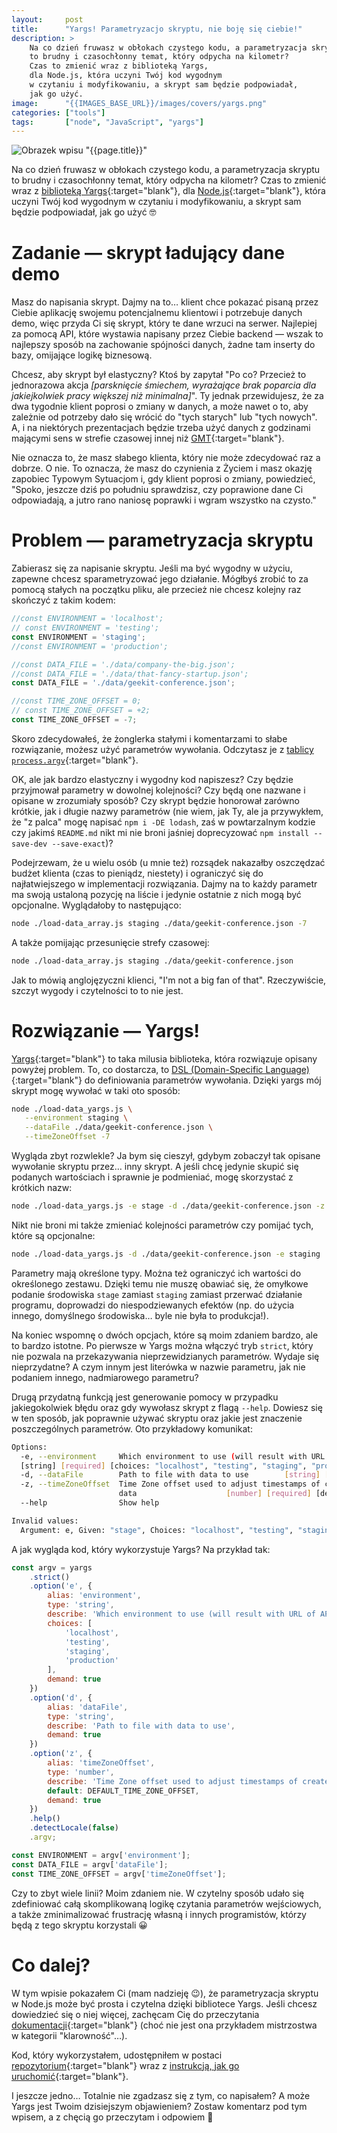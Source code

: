 ```yaml
---
layout:     post
title:      "Yargs! Parametryzacjo skryptu, nie boję się ciebie!"
description: >
    Na co dzień fruwasz w obłokach czystego kodu, a parametryzacja skryptu
    to brudny i czasochłonny temat, który odpycha na kilometr?
    Czas to zmienić wraz z biblioteką Yargs,
    dla Node.js, która uczyni Twój kod wygodnym
    w czytaniu i modyfikowaniu, a skrypt sam będzie podpowiadał,
    jak go użyć.
image:      "{{IMAGES_BASE_URL}}/images/covers/yargs.png"
categories: ["tools"]
tags:       ["node", "JavaScript", "yargs"]
---
```


![Obrazek wpisu "{{page.title}}"]( {{IMAGES_BASE_URL}}/images/covers/yargs.png )

Na co dzień fruwasz w obłokach czystego kodu, a parametryzacja skryptu
to brudny i czasochłonny temat, który odpycha na kilometr?
Czas to zmienić wraz z [biblioteką Yargs]( http://yargs.js.org/ ){:target="blank"},
dla [Node.js]( https://nodejs.org ){:target="blank"}, która uczyni Twój kod wygodnym
w czytaniu i modyfikowaniu, a skrypt sam będzie podpowiadał,
jak go użyć 🤓
  
# Zadanie &mdash; skrypt ładujący dane demo

Masz do napisania skrypt. Dajmy na to&hellip; klient chce pokazać
pisaną przez Ciebie aplikację swojemu potencjalnemu klientowi
i potrzebuje danych demo, więc przyda Ci się skrypt, który te dane
wrzuci na serwer. Najlepiej za pomocą API, które wystawia napisany
przez Ciebie backend &mdash; wszak to najlepszy sposób na zachowanie
spójności danych, żadne tam inserty do bazy, omijające logikę
biznesową.

Chcesz, aby skrypt był elastyczny? Ktoś by zapytał "Po co? Przecież to
jednorazowa akcja *[parsknięcie śmiechem, wyrażające brak poparcia dla
jakiejkolwiek pracy większej niż minimalna]*".
Ty jednak przewidujesz, że za dwa tygodnie klient poprosi
o zmiany w danych, a może nawet o to, aby zależnie od potrzeby dało się
wrócić do "tych starych" lub "tych nowych". A, i na niektórych
prezentacjach będzie trzeba użyć danych z godzinami mającymi sens
w strefie czasowej innej niż
[GMT]( https://www.timeanddate.com/time/zones/gmt ){:target="blank"}.

Nie oznacza to, że masz słabego klienta, który nie może zdecydować
raz a dobrze. O nie. To oznacza, że masz do czynienia z Życiem
i masz okazję zapobiec Typowym Sytuacjom i, gdy klient poprosi
o zmiany, powiedzieć, "Spoko, jeszcze dziś po południu sprawdzisz,
czy poprawione dane Ci odpowiadają, a jutro rano naniosę poprawki
i wgram wszystko na czysto."

# Problem &mdash; parametryzacja skryptu

Zabierasz się za napisanie skryptu. Jeśli ma być wygodny w użyciu,
zapewne chcesz sparametryzować jego działanie. Mógłbyś zrobić to za pomocą stałych
na początku pliku, ale przecież nie chcesz kolejny raz skończyć z takim kodem:
```javascript
//const ENVIRONMENT = 'localhost';
// const ENVIRONMENT = 'testing';
const ENVIRONMENT = 'staging';
//const ENVIRONMENT = 'production';

//const DATA_FILE = './data/company-the-big.json';
//const DATA_FILE = './data/that-fancy-startup.json';
const DATA_FILE = './data/geekit-conference.json';

//const TIME_ZONE_OFFSET = 0;
// const TIME_ZONE_OFFSET = +2;
const TIME_ZONE_OFFSET = -7;
```

Skoro zdecydowałeś, że żonglerka stałymi i komentarzami to słabe rozwiązanie, możesz
użyć parametrów wywołania. Odczytasz je z 
[tablicy `process.argv`]( https://nodejs.org/docs/latest/api/process.html#process_process_argv ){:target="blank"}.

OK, ale jak bardzo elastyczny i wygodny kod napiszesz? Czy będzie przyjmował 
parametry w dowolnej kolejności? Czy będą one nazwane i opisane
w zrozumiały sposób? Czy skrypt będzie honorował zarówno krótkie,
jak i długie nazwy parametrów (nie wiem, jak Ty, ale ja przywykłem, 
że "z palca" mogę napisać `npm i -DE lodash`, zaś w powtarzalnym kodzie
czy jakimś `README.md` nikt mi nie broni jaśniej doprecyzować
`npm install --save-dev --save-exact`)?

Podejrzewam, że u wielu osób (u mnie też) rozsądek nakazałby
oszczędzać budżet klienta (czas to pieniądz, niestety) i ograniczyć
się do najłatwiejszego w implementacji rozwiązania. Dajmy na to każdy parametr
ma swoją ustaloną pozycję na liście i jedynie ostatnie z nich mogą być opcjonalne.
Wyglądałoby to następująco:
```bash
node ./load-data_array.js staging ./data/geekit-conference.json -7
```

A także pomijając przesunięcie strefy czasowej:
```bash
node ./load-data_array.js staging ./data/geekit-conference.json
```

Jak to mówią anglojęzyczni klienci, "I'm not a big fan of that".
Rzeczywiście, szczyt wygody i czytelności to to nie jest.

# Rozwiązanie &mdash; Yargs!

[Yargs]( http://yargs.js.org/ ){:target="blank"} to taka milusia biblioteka, która 
rozwiązuje opisany powyżej problem. To, co dostarcza, to
[DSL (Domain-Specific Language)]( https://en.wikipedia.org/wiki/Domain-specific_language ){:target="blank"}
do definiowania parametrów wywołania. Dzięki yargs mój skrypt mogę
wywołać w taki oto sposób:
```bash
node ./load-data_yargs.js \
   --environment staging \
   --dataFile ./data/geekit-conference.json \
   --timeZoneOffset -7
```

Wygląda zbyt rozwlekle? Ja bym się cieszył, gdybym zobaczył tak opisane wywołanie
skryptu przez&hellip; inny skrypt. A jeśli chcę jedynie skupić się podanych wartościach
i sprawnie je podmieniać, mogę skorzystać z krótkich nazw:
```bash
node ./load-data_yargs.js -e stage -d ./data/geekit-conference.json -z -7
```

Nikt nie broni mi także zmieniać kolejności parametrów czy pomijać tych, które
są opcjonalne:
```bash
node ./load-data_yargs.js -d ./data/geekit-conference.json -e staging
```

Parametry mają określone typy. Można też ograniczyć ich wartości do określonego
zestawu. Dzięki temu nie muszę obawiać się, że omyłkowe podanie środowiska
`stage` zamiast `staging` zamiast przerwać działanie programu, doprowadzi
do niespodziewanych efektów (np. do użycia innego, domyślnego środowiska&hellip;
byle nie była to produkcja!).

Na koniec wspomnę o dwóch opcjach, które są moim zdaniem bardzo, ale to bardzo istotne.
Po pierwsze w Yargs można włączyć tryb `strict`, który nie pozwala na przekazywania
nieprzewidzianych parametrów. Wydaje się nieprzydatne? A czym innym jest literówka 
w nazwie parametru, jak nie podaniem innego, nadmiarowego parametru?

Drugą przydatną funkcją jest generowanie pomocy w przypadku jakiegokolwiek błędu oraz
gdy wywołasz skrypt z flagą `--help`. Dowiesz się w ten sposób, jak poprawnie
używać skryptu oraz jakie jest znaczenie poszczególnych parametrów.
Oto przykładowy komunikat:
```bash
Options:
  -e, --environment     Which environment to use (will result with URL of API)
  [string] [required] [choices: "localhost", "testing", "staging", "production"]
  -d, --dataFile        Path to file with data to use        [string] [required]
  -z, --timeZoneOffset  Time Zone offset used to adjust timestamps of created
                        data                    [number] [required] [default: 0]
  --help                Show help                                      [boolean]

Invalid values:
  Argument: e, Given: "stage", Choices: "localhost", "testing", "staging", "production"
```

A jak wygląda kod, który wykorzystuje Yargs? Na przykład tak:
```javascript
const argv = yargs
    .strict()
    .option('e', {
        alias: 'environment',
        type: 'string',
        describe: 'Which environment to use (will result with URL of API)',
        choices: [
            'localhost',
            'testing',
            'staging',
            'production'
        ],
        demand: true
    })
    .option('d', {
        alias: 'dataFile',
        type: 'string',
        describe: 'Path to file with data to use',
        demand: true
    })
    .option('z', {
        alias: 'timeZoneOffset',
        type: 'number',
        describe: 'Time Zone offset used to adjust timestamps of created data',
        default: DEFAULT_TIME_ZONE_OFFSET,
        demand: true
    })
    .help()
    .detectLocale(false)
    .argv;

const ENVIRONMENT = argv['environment'];
const DATA_FILE = argv['dataFile'];
const TIME_ZONE_OFFSET = argv['timeZoneOffset'];
```

Czy to zbyt wiele linii? Moim zdaniem nie. W czytelny sposób udało
się zdefiniować całą skomplikowaną logikę czytania parametrów wejściowych,
a także zminimalizować frustrację własną i innych programistów, którzy
będą z tego skryptu korzystali 😀

# Co dalej?

W tym wpisie pokazałem Ci (mam nadzieję 😉), że parametryzacja skryptu w Node.js
może być prosta i czytelna dzięki bibliotece Yargs. Jeśli chcesz dowiedzieć się 
o niej więcej, zachęcam Cię do przeczytania [dokumentacji]( http://yargs.js.org/docs/ ){:target="blank"}
(choć nie jest ona przykładem mistrzostwa w kategorii "klarowność"&hellip;).

Kod, który wykorzystałem, udostępniłem w postaci
[repozytorium]( https://gitlab.com/timbercode/yargs-example ){:target="blank"} wraz z
[instrukcją, jak go uruchomić]( https://gitlab.com/timbercode/yargs-example/blob/master/README.md ){:target="blank"}.

I jeszcze jedno&hellip; Totalnie nie zgadzasz się z tym, co napisałem? A może Yargs
jest Twoim dzisiejszym objawieniem? Zostaw komentarz pod tym wpisem, a z chęcią
go przeczytam i odpowiem 🙂